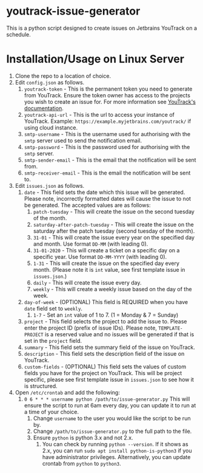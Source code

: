 # youtrack-issue-generator
This is a python script designed to create issues on Jetbrains YouTrack on a schedule.

# Installation/Usage on Linux Server
1. Clone the repo to a location of choice. 
2. Edit `config.json` as follows.
   1. `youtrack-token` - This is the permanent token you need to generate from YouTrack. Ensure the token owner has access to the projects you wish to create an issue for. For more information see [YouTrack's documentation](https://www.jetbrains.com/help/youtrack/devportal/Manage-Permanent-Token.html#obtain-permanent-token).
   2. `youtrack-api-url` - This is the url to access your instance of YouTrack.
   Example: `https://example.myjetbrains.com/youtrack/` if using cloud instance.
   3. `smtp-username` - This is the username used for authorising with the `smtp` server used to send the notification email.
   4. `smtp-password` - This is the password used for authorising with the `smtp` server.
   5. `smtp-sender-email` - This is the email that the notification will be sent from.
   6. `smtp-receiver-email` - This is the email the notification will be sent to.
3. Edit `issues.json` as follows.
   1. `date` - This field sets the date which this issue will be generated. Please note, incorrectly formatted dates will cause the issue to not be generated. The accepted values are as follows:
      1. `patch-tuesday` - This will create the issue on the second tuesday of the month. 
      2. `saturday-after-patch-tuesday` - This will create the issue on the saturday after the patch tuesday (second tuesday of the month).
      3. `31-01` - This will create the issue every year on the specified day and month. Use format `DD-MM` (with leading 0).
      4. `31-01-2020` - This will create a ticket on a specific day on a specific year. Use format `DD-MM-YYYY` (with leading 0).
      5. `1-31` - This will create the issue on the specified day every month. (Please note it is `int` value, see first template issue in `issues.json`.)
      6. `daily` - This will create the issue every day.
      7. `weekly` - This will create a weekly issue based on the day of the week.
   2. `day-of-week` - (OPTIONAL) This field is REQUIRED when you have `date` field set to `weekly`.
      1. `1-7` - Set an `int` value of 1 to 7. (1 = Monday & 7 = Sunday)
   3. `project` - This field selects the project to add the issue to. Please enter the project ID (prefix of issue IDs). 
   Please note, `TEMPLATE-PROJECT` is a reserved value and no issues will be generated if that is set in the `project` field. 
   4. `summary` - This field sets the summary field of the issue on YouTrack.
   5. `description` - This field sets the description field of the issue on YouTrack.
   6. `custom-fields` - (OPTIONAL) This field sets the values of custom fields you have for the project on YouTrack. This will be project specific, please see first template issue in `issues.json` to see how it is structured.
4. Open `/etc/crontab` and add the following:
   1. `0 6 * * * username python /path/to/issue-generator.py`
   This will ensure the script to run at 6am every day, you can update it to run at a time of your choice.
      1. Change `username` to the user you would like the script to be run by.
      2. Change `/path/to/issue-generator.py` to the full path to the file.
      3. Ensure `python` is python 3.x and not 2.x.
         1. You can check by running `python --version`. If it shows as 2.x, you can run `sudo apt install python-is-python3` if you have administrator privileges. Alternatively, you can update crontab from `python` to `python3`.

